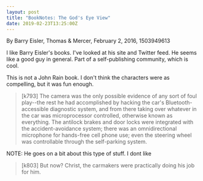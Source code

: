 ```yaml
---
layout: post
title: "BookNotes: The God's Eye View"
date: 2019-02-23T13:25:00Z
---
```

By Barry Eisler, Thomas & Mercer, February 2, 2016, 1503949613

I like Barry Eisler's books. I've looked at his site and Twitter
feed. He seems like a good guy in general. Part of a self-publishing
community, which is cool.

This is not a John Rain book. I don't think the characters were as
compelling, but it was fun enough.

> [k793] The camera was the only possible evidence of any sort of foul
> play--the rest he had accomplished by hacking the car's
> Bluetooth-accessible diagnostic system, and from there taking over
> whatever in the car was microprocessor controlled, otherwise known
> as everything. The antilock brakes and door locks were integrated
> with the accident-avoidance system; there was an omnidirectional
> microphone for hands-free cell phone use; even the steering wheel
> was controllable through the self-parking system.

NOTE: He goes on a bit about this type of stuff. I dont like

> [k803] But now? Christ, the carmakers were practically doing his job
> for him.

